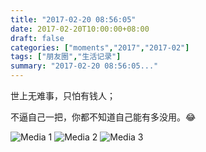```yaml
---
title: "2017-02-20 08:56:05"
date: 2017-02-20T10:00:00+08:00
draft: false
categories: ["moments","2017","2017-02"]
tags: ["朋友圈","生活记录"]
summary: "2017-02-20 08:56:05..."
---
```


世上无难事，只怕有钱人；

不逼自己一把，你都不知道自己能有多没用。😂

![Media 1](/Moments/photos/2017-02-20/201702200856050.jpg)
![Media 2](/Moments/photos/2017-02-20/201702200856051.jpg)
![Media 3](/Moments/photos/2017-02-20/201702200856052.jpg)

